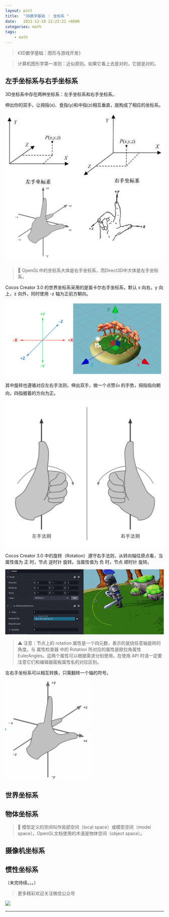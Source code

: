 ```yaml
---
layout: post
title:  "3D数学基础 ｜ 坐标系 "
date:   2021-12-10 22:22:22 +0800
categories: math
tags:
    - math
---
```


> 《3D数学基础：图形与游戏开发》









> 计算机图形学第一准则：近似原则。如果它看上去是对的，它就是对的。  

## 左手坐标系与右手坐标系

3D坐标系中存在两种坐标系：左手坐标系和右手坐标系。  

伸出你的双手，让拇指(x)、食指(y)和中指(z)相互垂直，就构成了相应的坐标系。  

![左手坐标系与右手坐标系](/img/in-post/202112/10-01.png)      

> 🎈 OpenGL中的坐标系大体是右手坐标系，而Direct3D中大体是左手坐标系。 

Cocos Creator 3.0 的世界坐标系采用的是笛卡尔右手坐标系，默认 x 向右，y 向上，z 向外，同时使用 -z 轴为正前方朝向。

![Cocos Creator 与右手坐标系](/img/in-post/202112/10-02.png)      


其中旋转也遵循对应左右手法则，伸出双手，做一个点赞👍 的手势，拇指指向朝向，四指握着的方向为正。  

![旋转与左右手](/img/in-post/202112/10-03.png)     

Cocos Creator 3.0 中的旋转（Rotation）遵守右手法则，从转向轴往原点看，当属性值为 正 时，节点 逆时针 旋转。当属性值为 负 时，节点 顺时针 旋转。  

![Cocos Creator 旋转](/img/in-post/202112/10-04.gif)     


> ⚠️ 注意：节点上的 rotation 属性是一个四元数，表示的是绕任意轴旋转的角度。与 属性检查器 中的 Rotation 所对应的属性是欧拉角属性 EulerAngles。这两个属性可以根据需求分别使用，在使用 API 时请一定要注意它们和编辑器面板属性名的对应区别。

左右手坐标系可以相互转换，只需翻转一个轴的符号。  

![翻转一个轴](/img/in-post/202112/10-05.gif)     

## 世界坐标系

## 物体坐标系

> 🎈 模型定义的空间叫作局部空间（local space）或模型空间（model space）。OpenGL文档使用的术语是物体空间（object space）。

## 摄像机坐标系

## 惯性坐标系


（未完待续。。。）

<!-- --- 
[碰撞组件多边形顶点数组是怎么自动生成的](https://mp.weixin.qq.com/s/trb4dfOyHxAQoyujaSNVaQ)    
[关于泰勒公式展开](https://mp.weixin.qq.com/s/3XMfRo5L8_omY9SYLAo4kw)    
[写一个位图字体制作工具](https://mp.weixin.qq.com/s/OaoeKVmDDdHddPdUmdIpsg)    
[替代 toDataURL 的方案](https://mp.weixin.qq.com/s/tQPIOrweQZrTIM74fM6HUA)    
[Fake3D && Shader](https://mp.weixin.qq.com/s/11ZEPKFLo8uE4DtPB4aOBQ)    
[MatCap && Shader](https://mp.weixin.qq.com/s/_BkQVpEiQaqQ8VojnA0l2w)   
[如何抄shader](https://mp.weixin.qq.com/s/X8X1pQh3-juDaKi3LWGWIA)   
[3D折纸](https://mp.weixin.qq.com/s/iiD9IVNi0p3jdZYVCx_KBw)   

--- -->

> 更多精彩欢迎关注微信公众号

![](/img/qrcode.jpg)  

---  

<!-- [原文链接](https://mp.weixin.qq.com/s/trb4dfOyHxAQoyujaSNVaQ)    
[原创文章导航](https://mp.weixin.qq.com/s/Ht0kIbaeBEds_wUeUlu8JQ)    -->
